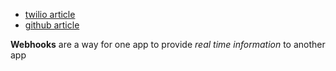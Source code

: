 - [twilio article](https://sendgrid.com/blog/whats-webhook/)
- [github article](https://developer.github.com/webhooks/)

**Webhooks** are a way for one app to provide _real time information_ to another app
